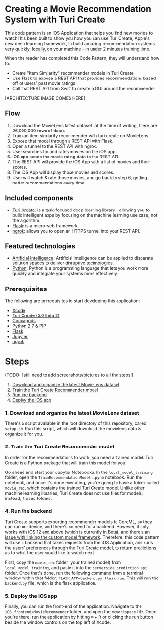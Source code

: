 # Creating a Movie Recommendation System with Turi Create

This code pattern is an iOS Application that helps you find new movies to watch! It's been built to show you how you can use Turi Create, Apple's new deep learning framework, to build amazing recommendation systems very quickly, locally, on your machine - in under 2 minutes training time.

When the reader has completed this Code Pattern, they will understand how to:

* Create "Item Similarity" recommender models in Turi Create
* Use Flask to expose a REST API that provides recommendations based off of users' past movie ratings
* Call that REST API from Swift to create a GUI around the recommender

[ARCHITECTURE IMAGE COMES HERE]

## Flow

1. Download the MovieLens latest dataset (at the time of writing, there are 26,000,000 rows of data).
2. Train an item similarity recommender with turi create on MovieLens.
3. Expose that model through a REST API with Flask.
4. Open a tunnel to the REST API with ngrok.
5. User searches for and rates movies on the iOS app.
6. iOS app sends the movie rating data to the REST API.
7. The REST API will provide the iOS App with a list of movies and their scores.
8. The iOS App will display those movies and scores.
9. User will watch & rate those movies, and go back to step 6, getting better recommendations every time.

## Included components

* [Turi Create](https://github.com/apple/turicreate): is a task-focused deep learning library - allowing you to build intelligent apps by focusing on the machine learning use case, not the algorithm.
* [Flask](http://flask.pocoo.org/): is a micro web framework.
* [ngrok](http://ngrok.com/): allows you to open an HTTPS tunnel into your REST API.

## Featured technologies

* [Artificial Intelligence](https://www.ibm.com/products/data-science-experience): Artificial intelligence can be applied to disparate solution spaces to deliver disruptive technologies.
* [Python](https://www.python.org/): Python is a programming language that lets you work more quickly and integrate your systems more effectively.

## Prerequisites

The following are prerequisites to start developing this application:

* [Xcode](https://developer.apple.com/xcode/)
* [Turi Create (5.0 Beta 2)](http://github.com/apple/turicreate)
* [Cocoapods](http://cocoapods.org)
* [Python 2.7](https://www.python.org/) & [PIP](https://pypi.org/project/pip/)
* [Flask](http://flask.pocoo.org)
* [Jupyter](http://jupyter.org)
* [ngrok](http://ngrok.com)

# Steps

(TODO: I still need to add screenshots/pictures to all the steps!)

1. [Download and organize the latest MovieLens dataset](#1-download-and-organize-the-latest-movielens-dataset)
2. [Train the Turi Create Recommender model](#2-train-the-turi-create-recommender-model)
3. [Run the backend](#3-run-the-backend)
4. [Deploy the iOS app](#4-deploy-the-ios-app)

### 1. Download and organize the latest MovieLens dataset

There's a script available in the root directory of this repository, called `setup.sh`. Run this script, which will download the movielens data & organize it for you.

### 2. Train the Turi Create Recommender model

In order for the recommendations to work, you need a trained model. Turi Create is a Python package that will train this model for you.

Go ahead and start your Jupyter Notebooks. In the `local_model_training` folder, open the `TrainRecommendationModel.ipynb` notebook. Run the notebook, and once it's done executing, you're going to have a folder called `movie_rec`, which contains the trained Turi Create model. Unlike other machine learning libraries, Turi Create does not use files for models; instead, it uses folders.

### 4. Run the backend

Turi Create supports exporting recommender models to CoreML, so they can run on-device, and there's no need for a backend. However, it only works with iOS 12 and above (which is currently in Beta), and there's an [issue with linking the custom model framework](https://github.com/apple/turicreate/issues/799). Therefore, this code pattern will use a backend that takes requests from the iOS Application, and runs the users' preferences through the Turi Create model, to return predictions as to what the user would like to watch next.

First, copy the `movie_rec` folder (your trained model) from `local_model_training`, and paste it into the `serverside_prediction_api` folder. Once that's done, run the following command from a terminal window within that folder: `FLASK_APP=backend.py flask run`. This will run the `backend.py` file, which is the flask application.

### 5. Deploy the iOS app

Finally, you can run the front-end of the application. Navigate to the `iOS_frontend/MovieRecommender` folder, and open the `xcworkspace` file. Once you're there, run the application by hitting <kbd>&#8984;</kbd> + <kbd>R</kbd> or clicking the run button beside the window controls on the top left of Xcode.
